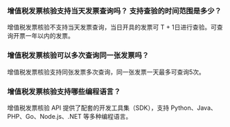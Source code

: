 
### 增值税发票核验支持当天发票查询吗？ 支持查验的时间范围是多少？
增值税发票核验不支持当天发票查询，当日开具的发票可 T + 1日进行查验。可查询开票一年以内的发票。


### 增值税发票核验可以多次查询同一张发票吗？
增值税发票核验支持同张发票多次查询，同一张发票一天最多可查询5次。

### 增值税发票核验支持哪些编程语言？
增值税发票核验 API 提供了配套的开发工具集（SDK），支持 Python、Java、 PHP、Go、Node.js、.NET 等多种编程语言。
